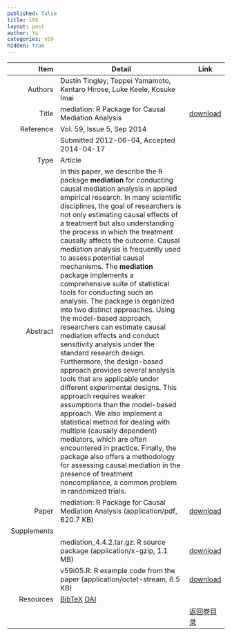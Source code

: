 ```yaml
---
published: false
title: i05
layout: post
author: Yu
categories: v59
hidden: true
---
```


| Item | Detail | Link |
|---:|---|---|
| Authors | Dustin Tingley, Teppei Yamamoto, Kentaro Hirose, Luke Keele, Kosuke Imai| |
| Title |mediation: R Package for Causal Mediation Analysis | [download](http://www.jstatsoft.org/v59/i05/paper) |
| Reference |Vol. 59, Issue 5, Sep 2014 | |
| | Submitted 2012-06-04, Accepted 2014-04-17| | 
| Type | Article| |
| Abstract |  In this paper, we describe the R package <b>mediation</b> for conducting causal mediation analysis in applied empirical research. In many scientific disciplines, the goal of researchers is not only estimating causal effects of a treatment but also understanding the process in which the treatment causally affects the outcome. Causal mediation analysis is frequently used to assess potential causal mechanisms. The <b>mediation</b> package implements a comprehensive suite of statistical tools for conducting such an analysis. The package is organized into two distinct approaches. Using the model-based approach, researchers can estimate causal mediation effects and conduct sensitivity analysis under the standard research design. Furthermore, the design-based approach provides several analysis tools that are applicable under different experimental designs. This approach requires weaker assumptions than the model-based approach. We also implement a statistical method for dealing with multiple (causally dependent) mediators, which are often encountered in practice. Finally, the package also offers a methodology for assessing causal mediation in the presence of treatment noncompliance, a common problem in randomized trials.| |
| Paper | mediation: R Package for Causal Mediation Analysis  (application/pdf, 620.7 KB)| [download](http://www.jstatsoft.org/v59/i05/paper) |
| Supplements | | |
| |mediation_4.4.2.tar.gz: R source package  (application/x-gzip, 1.1 MB)|  [download](http://www.jstatsoft.org/v59/i05/supp/1) |
| |v59i05.R:               R example code from the paper  (application/octet-stream, 6.5 KB)|  [download](http://www.jstatsoft.org/v59/i05/supp/2) |
| Resources | [BibTeX](http://www.jstatsoft.org/v59/i05/bibtex) [OAI](http://www.jstatsoft.org/oai?verb=GetRecord&identifier=oai.jstatsoft/v59/i05&prefix=oai_dc)| |
| |  | [返回卷目录]({{site.baseurl}}/volume/v59.html) |